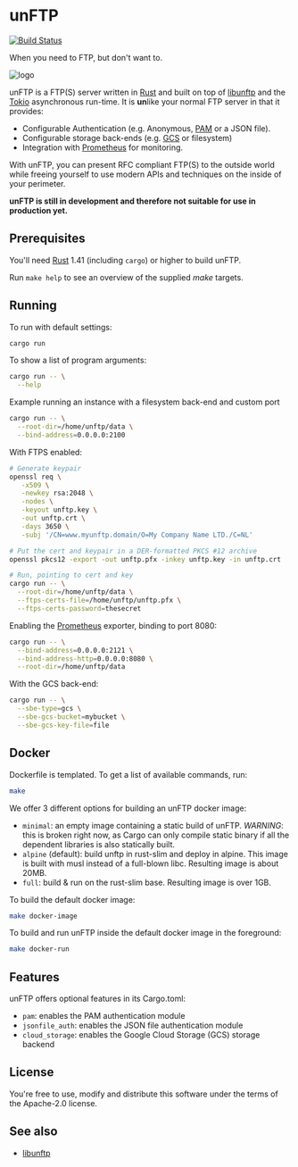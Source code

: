 # unFTP

[![Build Status](https://travis-ci.org/bolcom/unFTP.svg)](https://travis-ci.org/bolcom/unFTP)

When you need to FTP, but don't want to.

![logo](logo.png)

unFTP is a FTP(S) server written in [Rust](https://www.rust-lang.org) and built on top of [libunftp](https://github.com/bolcom/libunftp) and the [Tokio](https://tokio.rs) asynchronous run-time. It is **un**like your normal FTP server in that it provides:

- Configurable Authentication (e.g. Anonymous, [PAM](https://en.wikipedia.org/wiki/Linux_PAM) or a JSON file).
- Configurable storage back-ends (e.g. [GCS](https://cloud.google.com/storage/) or filesystem)
- Integration with [Prometheus](https://prometheus.io) for monitoring.

With unFTP, you can present RFC compliant FTP(S) to the outside world while freeing yourself to use modern APIs and 
techniques on the inside of your perimeter.

**unFTP is still in development and therefore not suitable for use in production yet.**

## Prerequisites

You'll need [Rust](https://rust-lang.org) 1.41 (including `cargo`) or higher to build unFTP.

Run `make help` to see an overview of the supplied *make* targets.

## Running

To run with default settings:

```sh
cargo run
```

To show a list of program arguments:

```sh
cargo run -- \
  --help
```

Example running an instance with a filesystem back-end and custom port

```sh
cargo run -- \
  --root-dir=/home/unftp/data \
  --bind-address=0.0.0.0:2100
```

With FTPS enabled:

```sh
# Generate keypair
openssl req \
   -x509 \
   -newkey rsa:2048 \
   -nodes \
   -keyout unftp.key \
   -out unftp.crt \
   -days 3650 \
   -subj '/CN=www.myunftp.domain/O=My Company Name LTD./C=NL'

# Put the cert and keypair in a DER-formatted PKCS #12 archive
openssl pkcs12 -export -out unftp.pfx -inkey unftp.key -in unftp.crt

# Run, pointing to cert and key
cargo run -- \
  --root-dir=/home/unftp/data \
  --ftps-certs-file=/home/unftp/unftp.pfx \
  --ftps-certs-password=thesecret
```

Enabling the [Prometheus](https://prometheus.io) exporter, binding to port 8080:

```sh
cargo run -- \
  --bind-address=0.0.0.0:2121 \
  --bind-address-http=0.0.0.0:8080 \
  --root-dir=/home/unftp/data
```

With the GCS back-end:

```sh
cargo run -- \
  --sbe-type=gcs \
  --sbe-gcs-bucket=mybucket \
  --sbe-gcs-key-file=file
```

## Docker

Dockerfile is templated. To get a list of available commands, run:

```sh
make
```

We offer 3 different options for building an unFTP docker image:

- `minimal`: an empty image containing a static build of unFTP. *WARNING*: this is broken right now, as Cargo can only compile static binary if all the dependent libraries is also statically built.
- `alpine` (default): build unftp in rust-slim and deploy in alpine. This image is built with musl instead of a full-blown libc. Resulting image is about 20MB.
- `full`: build & run on the rust-slim base. Resulting image is over 1GB.

To build the default docker image:

```sh
make docker-image
```

To build and run unFTP inside the default docker image in the foreground:

```sh
make docker-run
```

## Features

unFTP offers optional features in its Cargo.toml:

- `pam`: enables the PAM authentication module
- `jsonfile_auth`: enables the JSON file authentication module
- `cloud_storage`: enables the Google Cloud Storage (GCS) storage backend

## License

You're free to use, modify and distribute this software under the terms of the Apache-2.0 license.

## See also

- [libunftp](https://github.com/bolcom/libunftp)
